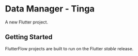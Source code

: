# Data Manager - Tinga

A new Flutter project.

## Getting Started

FlutterFlow projects are built to run on the Flutter _stable_ release.
